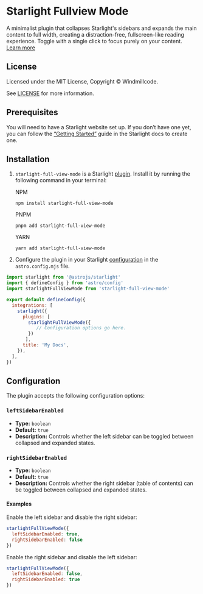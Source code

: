 # Starlight Fullview Mode

A minimalist plugin that collapses Starlight&#39;s sidebars and expands the main content to full width, creating a distraction-free, fullscreen-like reading experience. Toggle with a single click to focus purely on your content. [Learn more](https://windmillcode.github.io/starlight-full-view-mode/getting-started/)


## License

Licensed under the MIT License, Copyright © Windmillcode.

See [LICENSE](https://github.com/Windmillcode/starlight-full-view-mode/blob/main/LICENSE) for more information.

Prerequisites
-------------

You will need to have a Starlight website set up. If you don’t have one yet, you can follow the [“Getting Started”](https://starlight.astro.build/getting-started) guide in the Starlight docs to create one.

Installation
------------

1.  `starlight-full-view-mode` is a Starlight [plugin](https://starlight.astro.build/reference/plugins/). Install it by running the following command in your terminal:


    NPM

        npm install starlight-full-view-mode

    PNPM

        pnpm add starlight-full-view-mode

    YARN

        yarn add starlight-full-view-mode

2.  Configure the plugin in your Starlight [configuration](https://starlight.astro.build/reference/configuration/#plugins) in the `astro.config.mjs` file.


```js
import starlight from '@astrojs/starlight'
import { defineConfig } from 'astro/config'
import starlightFullViewMode from 'starlight-full-view-mode'

export default defineConfig({
  integrations: [
    starlight({
      plugins: [
        starlightFullViewMode({
           // Configuration options go here.
        })
       ],
      title: 'My Docs',
    }),
  ],
})
```


Configuration
-------------

The plugin accepts the following configuration options:

### `leftSidebarEnabled`

*   **Type:** `boolean`
*   **Default:** `true`
*   **Description:** Controls whether the left sidebar can be toggled between collapsed and expanded states.

### `rightSidebarEnabled`

*   **Type:** `boolean`
*   **Default:** `true`
*   **Description:** Controls whether the right sidebar (table of contents) can be toggled between collapsed and expanded states.

#### Examples

Enable the left sidebar and disable the right sidebar:
```js
starlightFullViewMode({
  leftSidebarEnabled: true,
  rightSidebarEnabled: false
})
```
Enable the right sidebar and disable the left sidebar:
```js
starlightFullViewMode({
  leftSidebarEnabled: false,
  rightSidebarEnabled: true
})
```
